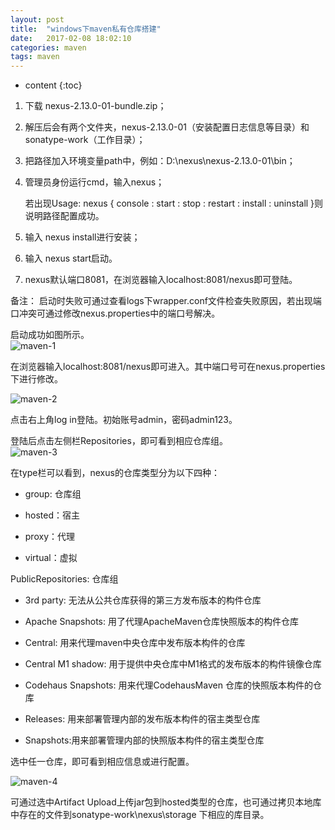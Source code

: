 ```yaml
---
layout: post
title:  "windows下maven私有仓库搭建"
date:   2017-02-08 18:02:10
categories: maven
tags: maven
---
```


* content
{:toc}
  
1.  下载 nexus-2.13.0-01-bundle.zip；  

2.  解压后会有两个文件夹，nexus-2.13.0-01（安装配置日志信息等目录）和sonatype-work（工作目录）；  

3.  把路径加入环境变量path中，例如：​D:\nexus\nexus-2.13.0-01\bin；  

4.  管理员身份运行cmd，输入nexus；  

      若出现Usage: nexus { console : start : stop : restart : install : uninstall }则说明路径配置成功。  

5.  输入 nexus install进行安装；  

6.  输入 nexus start启动。​  

7.  nexus默认端口8081，在浏览器输入localhost:8081/nexus即可登陆。  

备注： 启动时失败可通过查看logs下wrapper.conf文件检查失败原因，若出现端口冲突可通过修改nexus.properties中的端口号解决。​  

启动成功如图所示。  
![maven-1]({{"/css/pics/maven/maven-1.png"}})   

在浏览器输入localhost:8081/nexus即可进入。其中端口号可在nexus.properties下进行修改。  

![maven-2]({{"/css/pics/maven/maven-2.png"}})   

点击右上角log in登陆。初始账号admin，密码admin123。  

登陆后点击左侧栏​Repositories，即可看到相应仓库组。  
![maven-3]({{"/css/pics/maven/maven-3.png"}})  

在type栏可以看到，nexus的仓库类型分为以下四种：  

* group: 仓库组  

* hosted：宿主  

* proxy：代理  

* virtual：虚拟  

PublicRepositories:  仓库组​  

* 3rd party: 无法从公共仓库获得的第三方发布版本的构件仓库  

* Apache Snapshots: 用了代理ApacheMaven仓库快照版本的构件仓库  

* Central: 用来代理maven中央仓库中发布版本构件的仓库  

* Central M1 shadow: 用于提供中央仓库中M1格式的发布版本的构件镜像仓库  

* Codehaus Snapshots: 用来代理CodehausMaven 仓库的快照版本构件的仓库  

* Releases: 用来部署管理内部的发布版本构件的宿主类型仓库  

* Snapshots:用来部署管理内部的快照版本构件的宿主类型仓库  

选中任一仓库，即可看到相应信息或进行配置。  

![maven-4]({{"/css/pics/maven/maven-4.png"}}) 

可通过选中Artifact Upload上传jar包到hosted类型的仓库，也可通过拷贝本地库中存在的文件到sonatype-work\nexus\storage 下相应的库目录。  







